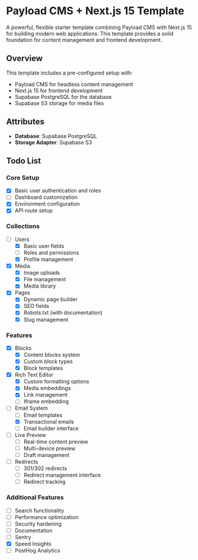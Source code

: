 # Payload CMS + Next.js 15 Template

A powerful, flexible starter template combining Payload CMS with Next.js 15 for building modern web applications. This template provides a solid foundation for content management and frontend development.

## Overview

This template includes a pre-configured setup with:
- Payload CMS for headless content management
- Next.js 15 for frontend development
- Supabase PostgreSQL for the database
- Supabase S3 storage for media files

## Attributes

- **Database**: Supabase PostgreSQL
- **Storage Adapter**: Supabase S3

## Todo List

### Core Setup
- [x] Basic user authentication and roles
- [ ] Dashboard customization
- [x] Environment configuration
- [x] API route setup

### Collections
- [ ] Users
  - [x] Basic user fields
  - [ ] Roles and permissions
  - [x] Profile management
- [x] Media
  - [x] Image uploads
  - [x] File management
  - [x] Media library
- [x] Pages
  - [x] Dynamic page builder
  - [x] SEO fields
  - [x] Robots.txt (with documentation)
  - [x] Slug management

### Features
- [x] Blocks
  - [x] Content blocks system
  - [x] Custom block types
  - [x] Block templates
- [x] Rich Text Editor
  - [x] Custom formatting options
  - [x] Media embeddings
  - [x] Link management
  - [ ] Iframe embedding
- [ ] Email System
  - [ ] Email templates
  - [x] Transactional emails
  - [ ] Email builder interface
- [ ] Live Preview
  - [ ] Real-time content preview
  - [ ] Multi-device preview
  - [ ] Draft management
- [ ] Redirects
  - [ ] 301/302 redirects
  - [ ] Redirect management interface
  - [ ] Redirect tracking

### Additional Features
- [ ] Search functionality
- [ ] Performance optimization
- [ ] Security hardening
- [ ] Documentation
- [ ] Sentry
- [x] Speed Insights
- [ ] PostHog Analytics
